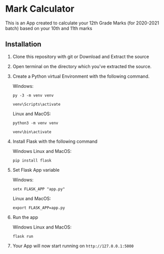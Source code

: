 # Mark Calculator

This is an App created to calculate your 12th Grade Marks (for 2020-2021 batch) based on your 10th and 11th marks 

## Installation 
1. Clone this repository with git or Download and Extract the source

2. Open terminal on the directory which you've extracted the source.

3. Create a Python virtual Environment with the following command.

   Windows:

   ``` 
   py -3 -m venv venv 
   
   venv\Scripts\activate
   ```
   
   Linux and MacOS: 
   
   ```
   python3 -m venv venv
   
   venv\bin\activate
   ```
 
 4. Install Flask with the following command
    
    Windows Linux and MacOS:
    
    ```
    pip install flask
    ```
 
 5. Set Flask App variable
    
    Windows:
    
    ```
    setx FLASK_APP "app.py"
    ```
    
    Linux and MacOS:
    
    ```
    export FLASK_APP=app.py
    ```
    
 6. Run the app
 
    Windows Linux and MacOS:
     
    ```
    flask run
    ```

 7. Your App will now start running on ```http://127.0.0.1:5000 ``` 
  
  
